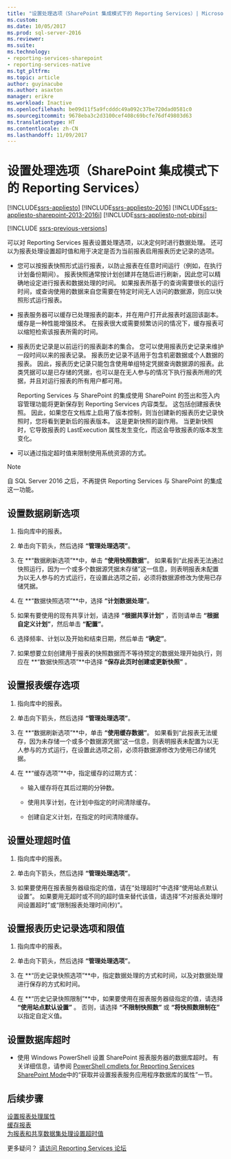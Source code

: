 ```yaml
---
title: "设置处理选项（SharePoint 集成模式下的 Reporting Services）| Microsoft Docs"
ms.custom: 
ms.date: 10/05/2017
ms.prod: sql-server-2016
ms.reviewer: 
ms.suite: 
ms.technology:
- reporting-services-sharepoint
- reporting-services-native
ms.tgt_pltfrm: 
ms.topic: article
author: guyinacube
ms.author: asaxton
manager: erikre
ms.workload: Inactive
ms.openlocfilehash: be09d11f5a9fcdddc49a092c37be720dad0581c0
ms.sourcegitcommit: 9678eba3c2d3100cef408c69bcfe76df49803d63
ms.translationtype: HT
ms.contentlocale: zh-CN
ms.lasthandoff: 11/09/2017
---
```

# <a name="set-processing-options-reporting-services-in-sharepoint-integrated-mode"></a>设置处理选项（SharePoint 集成模式下的 Reporting Services）

[!INCLUDE[ssrs-appliesto](../../includes/ssrs-appliesto.md)] [!INCLUDE[ssrs-appliesto-2016](../../includes/ssrs-appliesto-2016.md)] [!INCLUDE[ssrs-appliesto-sharepoint-2013-2016i](../../includes/ssrs-appliesto-sharepoint-2013-2016.md)] [!INCLUDE[ssrs-appliesto-not-pbirsi](../../includes/ssrs-appliesto-not-pbirs.md)]

[!INCLUDE [ssrs-previous-versions](../../includes/ssrs-previous-versions.md)]

  可以对 Reporting Services 报表设置处理选项，以决定何时进行数据处理。 还可以为报表处理设置超时值和用于决定是否为当前报表启用报表历史记录的选项。  
  
-   您可以按报表快照形式运行报表，以防止报表在任意时间运行（例如，在执行计划备份期间）。 报表快照通常按计划创建并在随后进行刷新，因此您可以精确地设定进行报表和数据处理的时间。 如果报表所基于的查询需要很长的运行时间，或查询使用的数据来自您需要在特定时间无人访问的数据源，则应以快照形式运行报表。  
  
-   报表服务器可以缓存已处理报表的副本，并在用户打开此报表时返回该副本。 缓存是一种性能增强技术。 在报表很大或需要频繁访问的情况下，缓存报表可以缩短检索该报表所需的时间。  
  
-   报表历史记录是以前运行的报表副本的集合。 您可以使用报表历史记录来维护一段时间以来的报表记录。 报表历史记录不适用于包含机密数据或个人数据的报表。 因此，报表历史记录只能包含使用单组特定凭据查询数据源的报表。此类凭据可以是已存储的凭据，也可以是在无人参与的情况下执行报表所用的凭据，并且对运行报表的所有用户都可用。  

    Reporting Services 与 SharePoint 的集成使用 SharePoint 的签出和签入内容管理功能将更新保存到 Reporting Services 内容类型。 这包括创建报表快照。 因此，如果您在文档库上启用了版本控制，则当创建新的报表历史记录快照时，您将看到更新后的报表版本。 这是更新快照的副作用。 当更新快照时，它导致报表的 LastExecution 属性发生变化，而这会导致报表的版本发生变化。  

-   可以通过指定超时值来限制使用系统资源的方式。  

> [!NOTE]
> 自 SQL Server 2016 之后，不再提供 Reporting Services 与 SharePoint 的集成这一功能。

## <a name="set-data-refresh-options"></a>设置数据刷新选项
  
1.  指向库中的报表。  
  
2.  单击向下箭头，然后选择 **“管理处理选项”**。  
  
3.  在 **“数据刷新选项”**中，单击 **“使用快照数据”**。 如果看到“此报表无法通过快照运行，因为一个或多个数据源凭据未存储”这一信息，则表明报表未配置为以无人参与的方式运行，在设置此选项之前，必须将数据源修改为使用已存储凭据。  
  
4.  在 **“数据快照选项”**中，选择 **“计划数据处理”**。  
  
5.  如果有要使用的现有共享计划，请选择 **“根据共享计划”** ，否则请单击 **“根据自定义计划”**，然后单击 **“配置”**。  
  
6.  选择频率、计划以及开始和结束日期，然后单击 **“确定”**。  
  
7.  如果想要立刻创建用于报表的快照数据而不等待预定的数据处理开始执行，则应在 **“数据快照选项”**中选择 **“保存此页时创建或更新快照”** 。  
  
## <a name="set-report-caching-options"></a>设置报表缓存选项
  
1.  指向库中的报表。  
  
2.  单击向下箭头，然后选择 **“管理处理选项”**。  
  
3.  在 **“数据刷新选项”**中，单击 **“使用缓存数据”**。 如果看到“此报表无法缓存，因为未存储一个或多个数据源凭据”这一信息，则表明报表未配置为以无人参与的方式运行，在设置此选项之前，必须将数据源修改为使用已存储凭据。  
  
4.  在 **“缓存选项”**中，指定缓存的过期方式：  
  
    -   输入缓存将在其后过期的分钟数。  
  
    -   使用共享计划，在计划中指定的时间清除缓存。  
  
    -   创建自定义计划，在指定的时间清除缓存。  
  
## <a name="set-processing-time-out-values"></a>设置处理超时值
  
1.  指向库中的报表。  
  
2.  单击向下箭头，然后选择 **“管理处理选项”**。  
  
3.  如果要使用在报表服务器级指定的值，请在“处理超时”中选择“使用站点默认设置”。 如果要用无超时或不同的超时值来替代该值，请选择“不对报表处理时间设置超时”或“限制报表处理时间(秒)”。  
  
## <a name="set-report-history-options-and-limits"></a>设置报表历史记录选项和限值
  
1.  指向库中的报表。  
  
2.  单击向下箭头，然后选择 **“管理处理选项”**。  
  
3.  在 **“历史记录快照选项”**中，指定数据处理的方式和时间，以及对数据处理进行保存的方式和时间。  
  
4.  在 **“历史记录快照限制”**中，如果要使用在报表服务器级指定的值，请选择 **“使用站点默认设置”** 。 否则，请选择 **“不限制快照数”** 或 **“将快照数限制在”** 以指定自定义值。  
  
## <a name="set-database-timeout"></a>设置数据库超时
  
*  使用 Windows PowerShell 设置 SharePoint 报表服务器的数据库超时。 有关详细信息，请参阅 [PowerShell cmdlets for Reporting Services SharePoint Mode](../../reporting-services/report-server-sharepoint/powershell-cmdlets-for-reporting-services-sharepoint-mode.md)中的“获取并设置报表服务应用程序数据库的属性”一节。  
  
## <a name="next-steps"></a>后续步骤

 [设置报表处理属性](../../reporting-services/report-server/set-report-processing-properties.md)   
 [缓存报表](../../reporting-services/report-server/caching-reports-ssrs.md)   
 [为报表和共享数据集处理设置超时值](../../reporting-services/report-server/setting-time-out-values-for-report-and-shared-dataset-processing-ssrs.md)  

更多疑问？ [请访问 Reporting Services 论坛](http://go.microsoft.com/fwlink/?LinkId=620231)
